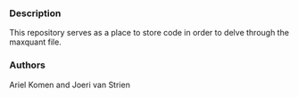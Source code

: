 <h3>Description</h3>
This repository serves as a place to store code in order to delve through the maxquant file.
<h3>Authors</h3>
Ariel Komen and Joeri van Strien

